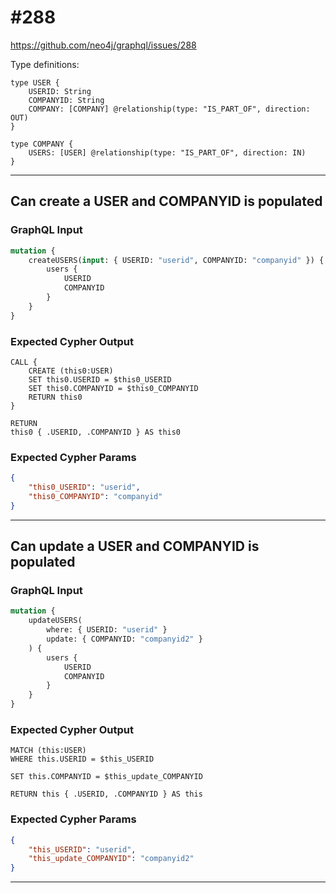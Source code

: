 # #288

<https://github.com/neo4j/graphql/issues/288>

Type definitions:

```schema
type USER {
    USERID: String
    COMPANYID: String
    COMPANY: [COMPANY] @relationship(type: "IS_PART_OF", direction: OUT)
}

type COMPANY {
    USERS: [USER] @relationship(type: "IS_PART_OF", direction: IN)
}
```

---

## Can create a USER and COMPANYID is populated

### GraphQL Input

```graphql
mutation {
    createUSERS(input: { USERID: "userid", COMPANYID: "companyid" }) {
        users {
            USERID
            COMPANYID
        }
    }
}
```

### Expected Cypher Output

```cypher
CALL {
    CREATE (this0:USER)
    SET this0.USERID = $this0_USERID
    SET this0.COMPANYID = $this0_COMPANYID
    RETURN this0
}

RETURN
this0 { .USERID, .COMPANYID } AS this0
```

### Expected Cypher Params

```json
{
    "this0_USERID": "userid",
    "this0_COMPANYID": "companyid"
}
```

---

## Can update a USER and COMPANYID is populated

### GraphQL Input

```graphql
mutation {
    updateUSERS(
        where: { USERID: "userid" }
        update: { COMPANYID: "companyid2" }
    ) {
        users {
            USERID
            COMPANYID
        }
    }
}
```

### Expected Cypher Output

```cypher
MATCH (this:USER)
WHERE this.USERID = $this_USERID

SET this.COMPANYID = $this_update_COMPANYID

RETURN this { .USERID, .COMPANYID } AS this
```

### Expected Cypher Params

```json
{
    "this_USERID": "userid",
    "this_update_COMPANYID": "companyid2"
}
```

---
